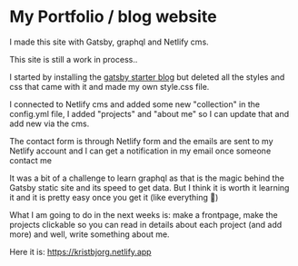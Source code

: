 # My Portfolio / blog website

I made this site with Gatsby, graphql and Netlify cms.

This site is still a work in process..

I started by installing the [gatsby starter blog](https://github.com/gatsbyjs/gatsby-starter-blog) but deleted all the styles and css that came with it and made my own style.css file.

I connected to Netlify cms and added some new "collection" in the config.yml file, I added "projects" and "about me" so I can update that and add new via the cms.

The contact form is through Netlify form and the emails are sent to my Netlify account and I can get a notification in my email once someone contact me

It was a bit of a challenge to learn graphql as that is the magic behind the Gatsby static site and its speed to get data. But I think it is worth it learning it and it is pretty easy once you get it (like everything 🤪)

What I am going to do in the next weeks is: make a frontpage, make the projects clickable so you can read in details about each project (and add more) and well, write something about me.

Here it is:
https://kristbjorg.netlify.app
